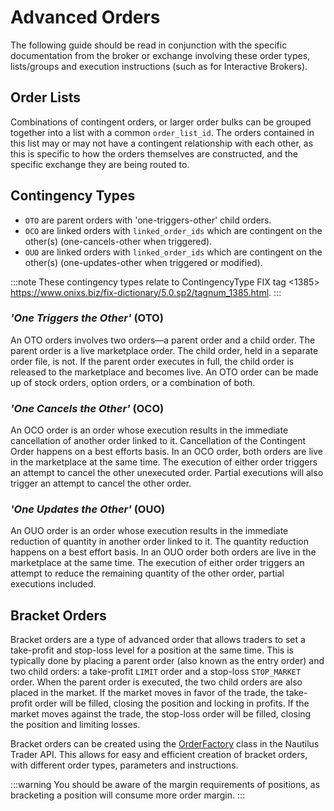 # Advanced Orders

The following guide should be read in conjunction with the specific documentation from the broker or exchange 
involving these order types, lists/groups and execution instructions (such as for Interactive Brokers).

## Order Lists
Combinations of contingent orders, or larger order bulks can be grouped together into a list with a common 
`order_list_id`. The orders contained in this list may or may not have a contingent relationship with
each other, as this is specific to how the orders themselves are constructed, and the
specific exchange they are being routed to.

## Contingency Types

- `OTO` are parent orders with 'one-triggers-other' child orders.
- `OCO` are linked orders with `linked_order_ids` which are contingent on the other(s) (one-cancels-other when triggered).
- `OUO` are linked orders with `linked_order_ids` which are contingent on the other(s) (one-updates-other when triggered or modified).

:::note
These contingency types relate to ContingencyType FIX tag <1385> https://www.onixs.biz/fix-dictionary/5.0.sp2/tagnum_1385.html.
:::

### *'One Triggers the Other'* (OTO)
An OTO orders involves two orders—a parent order and a child order. The parent order is a live 
marketplace order. The child order, held in a separate order file, is not. If the parent order 
executes in full, the child order is released to the marketplace and becomes live. 
An OTO order can be made up of stock orders, option orders, or a combination of both.

### *'One Cancels the Other'* (OCO)
An OCO order is an order whose execution results in the immediate cancellation of another order 
linked to it. Cancellation of the Contingent Order happens on a best efforts basis. 
In an OCO order, both orders are live in the marketplace at the same time. The execution of either 
order triggers an attempt to cancel the other unexecuted order. Partial executions will also trigger an attempt to cancel the other order.

### *'One Updates the Other'* (OUO)
An OUO order is an order whose execution results in the immediate reduction of quantity in another 
order linked to it. The quantity reduction happens on a best effort basis. In an OUO order both 
orders are live in the marketplace at the same time. The execution of either order triggers an 
attempt to reduce the remaining quantity of the other order, partial executions included.


## Bracket Orders
Bracket orders are a type of advanced order that allows traders to set a take-profit and stop-loss 
level for a position at the same time. This is typically done by placing a parent order 
(also known as the entry order) and two child orders: a take-profit `LIMIT` order and a stop-loss `STOP_MARKET` order. 
When the parent order is executed, the two child orders are also placed in the market. 
If the market moves in favor of the trade, the take-profit order will be filled, closing the position and locking in profits. 
If the market moves against the trade, the stop-loss order will be filled, closing the position and limiting losses.

Bracket orders can be created using the [OrderFactory](https://docs.nautilustrader.io/api_reference/common.html#module-nautilus_trader.common.factories) class in the Nautilus Trader API. 
This allows for easy and efficient creation of bracket orders, with different order types, parameters and instructions.

:::warning
You should be aware of the margin requirements of positions, as bracketing a position will consume
more order margin.
:::